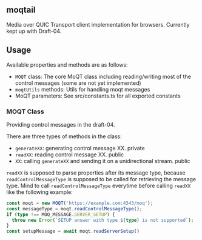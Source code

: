 ## moqtail
<!-- ![NPM Version](https://img.shields.io/npm/v/moqtail) -->

Media over QUIC Transport client implementation for browsers. Currently kept up with Draft-04.

## Usage
Available properties and methods are as follows:
- `MOQT` class: The core MoQT class including reading/writing most of the control messages (some are not yet implemented)
- `moqtUtils` methods: Utils for handling moqt messages
- MoQT parameters: See src/constants.ts for all exported constants

### MOQT Class
Providing control messages in the draft-04.

There are three types of methods in the class:
- `generateXX`: generating control message XX. private
- `readXX`: reading control message XX. public
- `XX`: calling `generateXX` and sending it on a unidirectional stream. public

`readXX` is supposed to parse properties after its message type, because `readControlMessageType` is supposed to be called for retrieving the message type. Mind to call `readControlMessageType` everytime before calling `readXX` like the following example:
```ts
const moqt = new MOQT('https://example.com:4343/moq');
const messageType = moqt.readControlMessageType();
if (type !== MOQ_MESSAGE.SERVER_SETUP) {
  throw new Error(`SETUP answer with type ${type} is not supported`);
}
const setupMessage = await moqt.readServerSetup()
```
